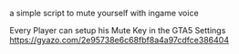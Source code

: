 a simple script to mute yourself with ingame voice

Every Player can setup his Mute Key in the GTA5 Settings https://gyazo.com/2e95738e6c68fbf8a4a97cdfce386404
